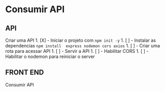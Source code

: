 # Consumir API

## API

Criar uma API
    1. [X] - Iniciar o projeto com `npm init -y`
    1. [ ]  - Instalar as dependencias  `npm install  express nodemon cors axios`
    1. [ ]  - Criar uma rota para acessar API
    1. [ ]  - Servir a API
    1. [ ]  - Habilitar CORS
    1. [ ]  -Habilitar  o nodemon para reiniciar  o server

## FRONT END
Consumir API
